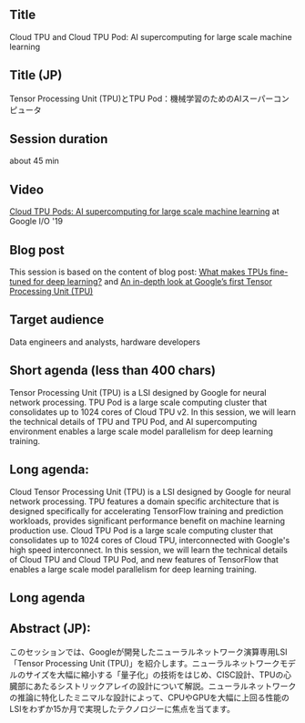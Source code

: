 
## Title

Cloud TPU and Cloud TPU Pod: AI supercomputing for large scale machine learning

## Title (JP)

Tensor Processing Unit (TPU)とTPU Pod：機械学習のためのAIスーパーコンピュータ

## Session duration

about 45 min

## Video

[Cloud TPU Pods: AI supercomputing for large scale machine learning](https://youtu.be/kPMpmcl_Pyw?t=1110) at Google I/O '19

## Blog post

This session is based on the content of blog post: [What makes TPUs fine-tuned for deep learning?](https://cloud.google.com/blog/products/ai-machine-learning/what-makes-tpus-fine-tuned-for-deep-learning) and [An in-depth look at Google’s first Tensor Processing Unit (TPU)](https://cloud.google.com/blog/big-data/2017/05/an-in-depth-look-at-googles-first-tensor-processing-unit-tpu)

## Target audience

Data engineers and analysts, hardware developers

## Short agenda (less than 400 chars)
Tensor Processing Unit (TPU) is a LSI designed by Google for neural network processing. TPU Pod is a large scale computing cluster that consolidates up to 1024 cores of Cloud TPU v2. In this session, we will learn the technical details of TPU and TPU Pod, and AI supercomputing environment enables a large scale model parallelism for deep learning training.

## Long agenda: 
Cloud Tensor Processing Unit (TPU) is a LSI designed by Google for neural network processing. TPU features a domain specific architecture that is designed specifically for accelerating TensorFlow training and prediction workloads, provides significant performance benefit on machine learning production use. Cloud TPU Pod is a large scale computing cluster that consolidates up to 1024 cores of Cloud TPU, interconnected with Google's high speed interconnect. In this session, we will learn the technical details of Cloud TPU and Cloud TPU Pod, and new features of TensorFlow that enables a large scale model parallelism for deep learning training.

## Long agenda


## Abstract (JP):

このセッションでは、Googleが開発したニューラルネットワーク演算専用LSI「Tensor Processing Unit (TPU)」を紹介します。ニューラルネットワークモデルのサイズを大幅に縮小する「量子化」の技術をはじめ、CISC設計、TPUの心臓部にあたるシストリックアレイの設計について解説。ニューラルネットワークの推論に特化したミニマルな設計によって、CPUやGPUを大幅に上回る性能のLSIをわずか15か月で実現したテクノロジーに焦点を当てます。
